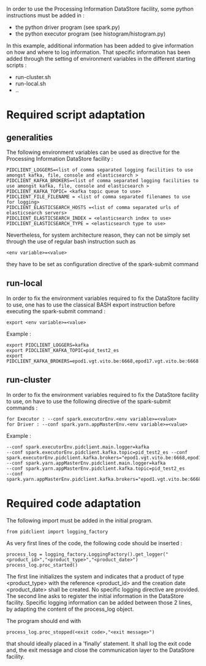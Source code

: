 In order to use the Processing Information DataStore facility, some python instructions must be added in :
- the python driver program (see spark.py)
- the python executor program (see histogram/histogram.py)

In this example, additional information has been added to give information on how and where to log information.  That specific information has been added through the setting of environment variables in the different starting scripts :
- run-cluster.sh
- run-local.sh
- ..

# Required script adaptation
## generalities
The following environment variables can be used as directive for the Processing Information DataStore facility :

	PIDCLIENT_LOGGERS=<list of comma separated logging facilities to use amongst kafka, file, console and elasticsearch >
	PIDCLIENT_KAFKA_BROKERS=<list of comma separated logging facilities to use amongst kafka, file, console and elasticsearch >
	PIDCLIENT_KAFKA_TOPIC= <kafka topic queue to use>
	PIDCLIENT_FILE_FILENAME = <list of comma separated filenames to use for logging>	
	PIDCLIENT_ELASTICSEARCH_HOSTS =<list of comma separated urls of elasticsearch servers>
	PIDCLIENT_ELASTICSEARCH_INDEX = <elasticsearch index to use>
	PIDCLIENT_ELASTICSEARCH_TYPE = <elasticsearch type to use>
	
Nevertheless, for system architecture reason, they can not be simply set through the use of regular bash instruction such as 

	<env variable>=<value> 

they have to be set as configuration directive of the spark-submit command


## run-local
In order to fix the environment variables required to fix the DataStore facility to use, one has to use the classical BASH export instruction before executing the spark-submit command :

	export <env variable>=<value>

Example :

	export PIDCLIENT_LOGGERS=kafka
	export PIDCLIENT_KAFKA_TOPIC=pid_test2_es
	export PIDCLIENT_KAFKA_BROKERS=epod1.vgt.vito.be:6668,epod17.vgt.vito.be:6668 

## run-cluster
In order to fix the environment variables required to fix the DataStore facility to use, on have to use the following directive of the spark-submit commands :

	for Executor : --conf spark.executorEnv.<env variable>=<value>
	for Driver : --conf spark.yarn.appMasterEnv.<env variable>=<value>
	
Example :

	--conf spark.executorEnv.pidclient.main.logger=kafka 
	--conf spark.executorEnv.pidclient.kafka.topic=pid_test2_es --conf spark.executorEnv.pidclient.kafka.brokers="epod1.vgt.vito.be:6668,epod17.vgt.vito.be:6668" 
	--conf spark.yarn.appMasterEnv.pidclient.main.logger=kafka 
	--conf spark.yarn.appMasterEnv.pidclient.kafka.topic=pid_test2_es 
	--conf spark.yarn.appMasterEnv.pidclient.kafka.brokers="epod1.vgt.vito.be:6668,epod17.vgt.vito.be:6668"


# Required code adaptation

The following import must be added in the initial program.

	from pidclient import logging_factory
	
As very first lines of the code, the following code should be inserted :

	process_log = logging_factory.LoggingFactory().get_logger("<product_id>","<product_type>","<product_date>")
    process_log.proc_started()

The first line initializes the system and indicates that a product of type 
<product_type> with the reference <product_id> and the creation date <product_date> shall be created.  No specific logging directive are provided.
The second line asks to register the initial information in the DataStore facility.
Specific logging information can be added between those 2 lines, by adapting the content of the process_log object.

The program should end with 

	process_log.proc_stopped(<exit code>,"<exit message>")
	
that should ideally placed in a 'finally' statement.  It shall log the exit code and, the exit message and close the communication layer to the DataStore facility.



